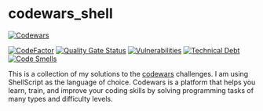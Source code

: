# codewars_shell

[![Codewars](https://www.codewars.com/users/pdaambrosio/badges/large)](https://www.codewars.com/users/pdaambrosio/badges/large)

[![CodeFactor](https://www.codefactor.io/repository/github/pdaambrosio/codewars_shell/badge)](https://www.codefactor.io/repository/github/pdaambrosio/codewars_shell) [![Quality Gate Status](https://sonarcloud.io/api/project_badges/measure?project=pdaambrosio_codewars_shell&metric=alert_status)](https://sonarcloud.io/summary/new_code?id=pdaambrosio_codewars_shell) [![Vulnerabilities](https://sonarcloud.io/api/project_badges/measure?project=pdaambrosio_codewars_shell&metric=vulnerabilities)](https://sonarcloud.io/summary/new_code?id=pdaambrosio_codewars_shell) [![Technical Debt](https://sonarcloud.io/api/project_badges/measure?project=pdaambrosio_codewars_shell&metric=sqale_index)](https://sonarcloud.io/summary/new_code?id=pdaambrosio_codewars_shell) [![Code Smells](https://sonarcloud.io/api/project_badges/measure?project=pdaambrosio_codewars_shell&metric=code_smells)](https://sonarcloud.io/summary/new_code?id=pdaambrosio_codewars_shell)

This is a collection of my solutions to the [codewars](https://www.codewars.com/) challenges. I am using ShellScript as the language of choice.
Codewars is a platform that helps you learn, train, and improve your coding skills by solving programming tasks of many types and difficulty levels.
